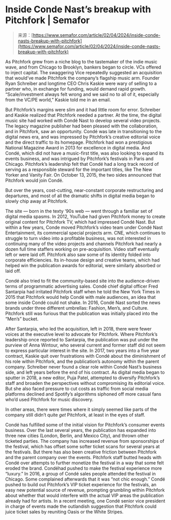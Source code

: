 <!--yml
category: 未分类
date: 2024-05-27 14:37:42
-->

# Inside Conde Nast’s breakup with Pitchfork | Semafor

> 来源：[https://www.semafor.com/article/02/04/2024/inside-conde-nasts-breakup-with-pitchfork](https://www.semafor.com/article/02/04/2024/inside-conde-nasts-breakup-with-pitchfork)

As Pitchfork grew from a niche blog to the tastemaker of the indie music wave, and from Chicago to Brooklyn, bankers began to circle. VCs offered to inject capital. The swaggering Vice repeatedly suggested an acquisition that would’ve made Pitchfork the company’s flagship music arm. Founder Ryan Schreiber and longtime CEO Chris Kaskie were wary of selling to a partner who, in exchange for funding, would demand rapid growth. “Scale/investment always felt wrong and we said no to all of it, especially from the VC/PE world,” Kaskie told me in an email.

But Pitchfork’s margins were slim and it had little room for error. Schreiber and Kaskie realized that Pitchfork needed a partner. At the time, the digital music site had worked with Condé Nast to develop several video projects. The legacy magazine publisher had been pleased with the collaboration, and in Pitchfork, saw an opportunity. Condé was late in transitioning to the digital news era, and was impressed by Pitchfork’s creative editorial voice and the direct traffic to its homepage. Pitchfork had won a prestigious National Magazine Award in 2013 for excellence in digital media. And Condé, which did not have a music-first title, was also looking to expand its events business, and was intrigued by Pitchfork’s festivals in Paris and Chicago. Pitchfork’s leadership felt that Condé had a long track record of serving as a responsible steward for the important titles, like The New Yorker and Vanity Fair. On October 13, 2015, the two sides announced that Pitchfork would join Condé.

But over the years, cost-cutting, near-constant corporate restructuring and departures, and most of all the dramatic shifts in digital media began to slowly chip away at Pitchfork.

The site — born in the texty ‘90s web — went through a familiar set of digital media spasms. In 2012, YouTube had given Pitchfork money to create original content for Pitchfork TV, which had impressed Condé Nast. But within a few years, Conde moved Pitchfork’s video team under Condé Nast Entertainment, its commercial special projects arm. CNE, which continues to struggle to turn video into a profitable business, was not interested in continuing many of the video projects and channels Pitchfork had nearly a dozen full time staffers working on pre-acquisition. Video staff eventually left or were laid off. Pitchfork also saw some of its identity folded into corporate efficiencies. Its in-house design and creative teams, which had helped win the publication awards for editorial, were similarly absorbed or laid off.

Condé also tried to fit the community-based site into the audience-driven terms of programmatic advertising sales. Condé chief digital officer Fred Santarpia had irritated Pitchfork staff when he told the New York Times in 2015 that Pitchfork would help Condé with male audiences, an idea that some inside Condé could not shake. In 2016, Condé Nast sorted the news brands under three different umbrellas: Fashion, Men’s, and Culture. Pitchfork still was furious that the publication was initially placed into the “Men’s” bucket.

After Santarpia, who led the acquisition, left in 2018, there were fewer voices at the executive level to advocate for Pitchfork. Where Pitchfork’s leadership once reported to Santarpia, the publication was put under the purview of Anna Wintour, who several current and former staff did not seem to express particular interest in the site. In 2017, two years into a five year contract, Kaskie quit over frustrations with Condé about the diminishment of his role within Pitchfork, and the publication’s autonomy within the parent company. Schreiber never found a clear role within Condé Nast’s business side, and left years before the end of his contract. As digital media began to sputter in 2018, a new editor, Puja Patel, attempted to diversify Pitchfork’s staff and broaden the perspectives without compromising its editorial voice. But she also faced pressure to cut costs as traffic from social media platforms declined and Spotify’s algorithms siphoned off more casual fans who’d used Pitchfork for music discovery.

In other areas, there were times where it simply seemed like parts of the company still didn’t quite *get* Pitchfork, at least in the eyes of staff.

Condé has fulfilled some of the initial vision for Pitchfork’s consumer events business. Over the last several years, the publication has expanded into three new cities (London, Berlin, and Mexico City), and thrown other ticketed parties. The company has increased revenue from sponsorships of the festival, which has offset some softer ticket scans for several years at the festivals. But there has also been creative friction between Pitchfork and the parent company over the events. Pitchfork staff butted heads with Condé over attempts to further monetize the festival in a way that some felt eroded the brand. Condéhad pushed to make the festival experience more “luxury.” In 2016, a group of Condé sales people attended the festival in Chicago. Some complained afterwards that it was “not chic enough.” Condé pushed to build out Pitchfork’s VIP ticket experience for the festivals, an easy new potential source of revenue, prompting grumbling within Pitchfork about whether that would interfere with the actual VIP areas the publication already had for artists. In a recent meeting, one Condé senior vice president in charge of events made the outlandish suggestion that Pitchfork could juice ticket sales by reuniting Oasis or the White Stripes.